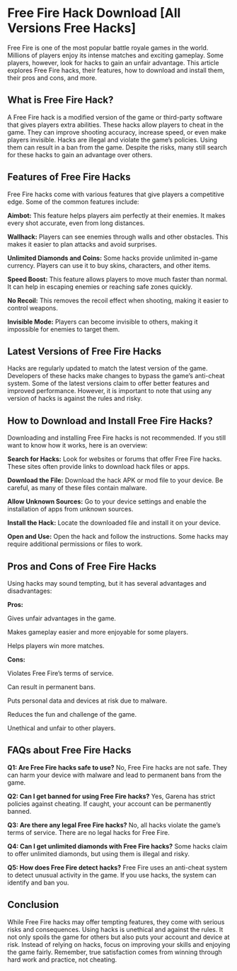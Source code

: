 # Free Fire Hack Download [All Versions Free Hacks]
Free Fire is one of the most popular battle royale games in the world. Millions of players enjoy its intense matches and exciting gameplay. Some players, however, look for hacks to gain an unfair advantage. This article explores Free Fire hacks, their features, how to download and install them, their pros and cons, and more.
## What is Free Fire Hack?
A Free Fire hack is a modified version of the game or third-party software that gives players extra abilities. These hacks allow players to cheat in the game. They can improve shooting accuracy, increase speed, or even make players invisible. Hacks are illegal and violate the game’s policies. Using them can result in a ban from the game. Despite the risks, many still search for these hacks to gain an advantage over others.

## Features of Free Fire Hacks

Free Fire hacks come with various features that give players a competitive edge. Some of the common features include:

**Aimbot:** This feature helps players aim perfectly at their enemies. It makes every shot accurate, even from long distances.

**Wallhack:** Players can see enemies through walls and other obstacles. This makes it easier to plan attacks and avoid surprises.

**Unlimited Diamonds and Coins:** Some hacks provide unlimited in-game currency. Players can use it to buy skins, characters, and other items.

**Speed Boost:** This feature allows players to move much faster than normal. It can help in escaping enemies or reaching safe zones quickly.

**No Recoil:** This removes the recoil effect when shooting, making it easier to control weapons.

**Invisible Mode:** Players can become invisible to others, making it impossible for enemies to target them.

## Latest Versions of Free Fire Hacks

Hacks are regularly updated to match the latest version of the game. Developers of these hacks make changes to bypass the game’s anti-cheat system. Some of the latest versions claim to offer better features and improved performance. However, it is important to note that using any version of hacks is against the rules and risky.

## How to Download and Install Free Fire Hacks?

Downloading and installing Free Fire hacks is not recommended. If you still want to know how it works, here is an overview:

**Search for Hacks:** Look for websites or forums that offer Free Fire hacks. These sites often provide links to download hack files or apps.

**Download the File:** Download the hack APK or mod file to your device. Be careful, as many of these files contain malware.

**Allow Unknown Sources:** Go to your device settings and enable the installation of apps from unknown sources.

**Install the Hack:** Locate the downloaded file and install it on your device.

**Open and Use:** Open the hack and follow the instructions. Some hacks may require additional permissions or files to work.

## Pros and Cons of Free Fire Hacks

Using hacks may sound tempting, but it has several advantages and disadvantages:

**Pros:**

Gives unfair advantages in the game.

Makes gameplay easier and more enjoyable for some players.

Helps players win more matches.

**Cons:**

Violates Free Fire’s terms of service.

Can result in permanent bans.

Puts personal data and devices at risk due to malware.

Reduces the fun and challenge of the game.

Unethical and unfair to other players.

## FAQs about Free Fire Hacks

**Q1: Are Free Fire hacks safe to use?**
No, Free Fire hacks are not safe. They can harm your device with malware and lead to permanent bans from the game.

**Q2: Can I get banned for using Free Fire hacks?**
Yes, Garena has strict policies against cheating. If caught, your account can be permanently banned.

**Q3: Are there any legal Free Fire hacks?**
No, all hacks violate the game’s terms of service. There are no legal hacks for Free Fire.

**Q4: Can I get unlimited diamonds with Free Fire hacks?**
Some hacks claim to offer unlimited diamonds, but using them is illegal and risky.

**Q5: How does Free Fire detect hacks?**
Free Fire uses an anti-cheat system to detect unusual activity in the game. If you use hacks, the system can identify and ban you.

## Conclusion

While Free Fire hacks may offer tempting features, they come with serious risks and consequences. Using hacks is unethical and against the rules. It not only spoils the game for others but also puts your account and device at risk. Instead of relying on hacks, focus on improving your skills and enjoying the game fairly. Remember, true satisfaction comes from winning through hard work and practice, not cheating.

